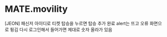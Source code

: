 # MATE.movility
[JEON]
패신저 아이디로 티켓 탑승을 누르면 탑승 추가 완료 alert는 뜨고 오류 화면으로 튕김
다시 로그인해서 들어가면 제대로 숫자 올라가 있음
